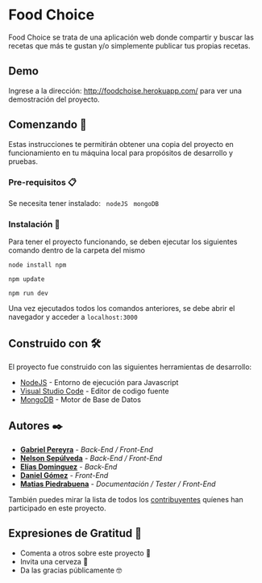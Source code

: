 # Food Choice

Food Choice se trata de una aplicación web donde compartir y buscar las recetas que más te gustan y/o simplemente publicar tus propias recetas.

## Demo

Ingrese a la dirección: http://foodchoise.herokuapp.com/ para ver una demostración del proyecto.

## Comenzando 🚀

Estas instrucciones te permitirán obtener una copia del proyecto en funcionamiento en tu máquina local para propósitos de desarrollo y pruebas.



### Pre-requisitos 📋

Se necesita tener instalado:
``` nodeJS``` 
``` mongoDB```

### Instalación 🔧

Para tener el proyecto funcionando, se deben ejecutar los siguientes comando dentro de la carpeta del mismo


```
node install npm
```

```
npm update
```

```
npm run dev
```

Una vez ejecutados todos los comandos anteriores, se debe abrir el navegador y acceder a ```localhost:3000```

## Construido con 🛠️

El proyecto fue construido con las siguientes herramientas de desarrollo:

* [NodeJS](https://nodejs.org/es/) - Entorno de ejecución para Javascript
* [Visual Studio Code](https://code.visualstudio.com) - Editor de codigo fuente 
* [MongoDB](https://www.mongodb.com/download-center/community) - Motor de Base de Datos

## Autores ✒️

* **[Gabriel Pereyra](https://github.com/GabiAle97)** - *Back-End / Front-End*
* **[Nelson Sepúlveda](https://github.com/GabiAle97)** - *Back-End / Front-End*
* **[Elías Dominguez](https://github.com/GabiAle97)** - *Back-End*
* **[Daniel Gómez](https://github.com/GabiAle97)** - *Front-End*
* **[Matias Piedrabuena](https://github.com/GabiAle97)** - *Documentación / Tester / Front-End*


También puedes mirar la lista de todos los [contribuyentes](https://github.com/elchetodelciber/Food_Choise/contributors) quíenes han participado en este proyecto. 

## Expresiones de Gratitud 🎁

* Comenta a otros sobre este proyecto 📢
* Invita una cerveza 🍺 
* Da las gracias públicamente 🤓
